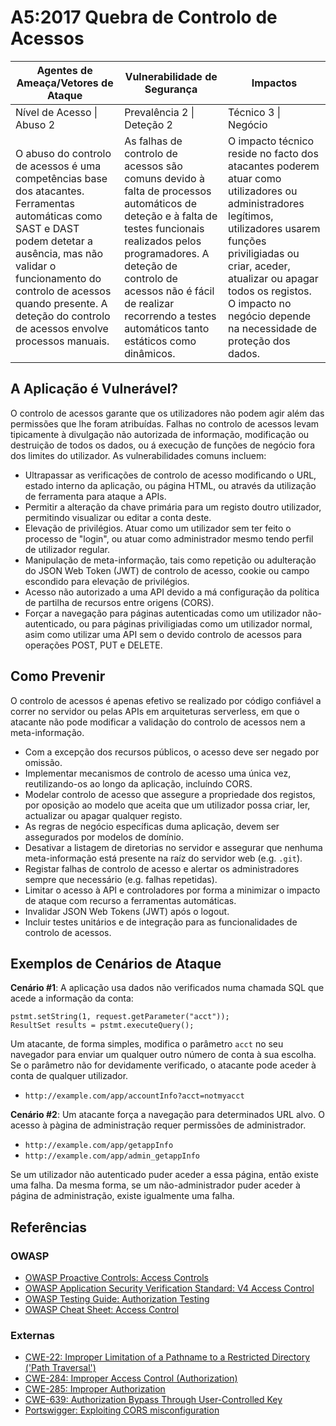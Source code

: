 # A5:2017 Quebra de Controlo de Acessos

| Agentes de Ameaça/Vetores de Ataque | Vulnerabilidade de Segurança | Impactos |
| -- | -- | -- |
| Nível de Acesso \| Abuso 2 | Prevalência 2 \| Deteção 2 | Técnico 3 \| Negócio |
| O abuso do controlo de acessos é uma competências base dos atacantes. Ferramentas automáticas como SAST e DAST podem detetar a ausência, mas não validar o funcionamento do controlo de acessos quando presente. A deteção do controlo de acessos envolve processos manuais. | As falhas de controlo de acessos são comuns devido à falta de processos automáticos de deteção e à falta de testes funcionais realizados pelos programadores. A deteção de controlo de acessos não é fácil de realizar recorrendo a testes automáticos tanto estáticos como dinâmicos. | O impacto técnico reside no facto dos atacantes poderem atuar como utilizadores ou administradores legítimos, utilizadores usarem funções priviligiadas ou criar, aceder, atualizar ou apagar todos os registos. O impacto no negócio depende na necessidade de proteção dos dados. |

## A Aplicação é Vulnerável?

O controlo de acessos garante que os utilizadores não podem agir além das
permissões que lhe foram atribuídas. Falhas no controlo de acessos levam
tipicamente à divulgação não autorizada de informação, modificação ou destruição
de todos os dados, ou á execução de funções de negócio fora dos limites do
utilizador. As vulnerabilidades comuns incluem:

* Ultrapassar as verificações de controlo de acesso modificando o URL, estado
  interno da aplicação, ou página HTML, ou através da utilização de ferramenta
  para ataque a APIs.
* Permitir a alteração da chave primária para um registo doutro utilizador,
  permitindo visualizar ou editar a conta deste.
* Elevação de privilégios. Atuar como um utilizador sem ter feito o processo de
  "login", ou atuar como administrador mesmo tendo perfil de utilizador regular.
* Manipulação de meta-informação, tais como repetição ou adulteração do JSON Web
  Token (JWT) de controlo de acesso, cookie ou campo escondido para elevação de
  privilégios.
* Acesso não autorizado a uma API devido a má configuração da política de
  partilha de recursos entre origens (CORS).
* Forçar a navegação para páginas autenticadas como um utilizador
  não-autenticado, ou para páginas priviligiadas como um utilizador normal, asim
  como utilizar uma API sem o devido controlo de acessos para operações POST,
  PUT e DELETE.

## Como Prevenir

O controlo de acessos é apenas efetivo se realizado por código confiável a
correr no servidor ou pelas APIs em arquiteturas serverless, em que o atacante
não pode modificar a validação do controlo de acessos nem a meta-informação.

* Com a excepção dos recursos públicos, o acesso deve ser negado por omissão.
* Implementar mecanismos de controlo de acesso uma única vez, reutilizando-os ao
  longo da aplicação, incluíndo CORS.
* Modelar controlo de acesso que assegure a propriedade dos registos, por
  oposição ao modelo que aceita que um utilizador possa criar, ler, actualizar
  ou apagar qualquer registo.
* As regras de negócio específicas duma aplicação, devem ser assegurados por
  modelos de domínio.
* Desativar a listagem de diretorias no servidor e assegurar que nenhuma
  meta-informação está presente na raíz do servidor web (e.g. `.git`).
* Registar falhas de controlo de acesso e alertar os administradores sempre que
  necessário (e.g. falhas repetidas).
* Limitar o acesso à API e controladores por forma a minimizar o impacto de
  ataque com recurso a ferramentas automáticas.
* Invalidar JSON Web Tokens (JWT) após o logout.
* Incluir testes unitários e de integração para as funcionalidades de controlo
  de acessos.

## Exemplos de Cenários de Ataque

**Cenário #1**: A aplicação usa dados não verificados numa chamada SQL que acede
a informação da conta:

```
pstmt.setString(1, request.getParameter("acct"));
ResultSet results = pstmt.executeQuery();
```

Um atacante, de forma simples, modifica o parâmetro `acct` no seu navegador para
enviar um qualquer outro número de conta à sua escolha. Se o parâmetro não for
devidamente verificado, o atacante pode aceder à conta de qualquer utilizador.

* `http://example.com/app/accountInfo?acct=notmyacct`

**Cenário #2**: Um atacante força a navegação para determinados URL alvo. O
acesso à pàgina de administração requer permissões de administrador.

* `http://example.com/app/getappInfo`
* `http://example.com/app/admin_getappInfo`

Se um utilizador não autenticado puder aceder a essa página, então existe uma
falha. Da mesma forma, se um não-administrador puder aceder à página de
administração, existe igualmente uma falha.

## Referências

### OWASP

* [OWASP Proactive Controls: Access Controls][1]
* [OWASP Application Security Verification Standard: V4 Access Control][2]
* [OWASP Testing Guide: Authorization Testing][3]
* [OWASP Cheat Sheet: Access Control][4]

### Externas

* [CWE-22: Improper Limitation of a Pathname to a Restricted Directory ('Path
  Traversal')][5]
* [CWE-284: Improper Access Control (Authorization)][6]
* [CWE-285: Improper Authorization][7]
* [CWE-639: Authorization Bypass Through User-Controlled Key][8]
* [Portswigger: Exploiting CORS misconfiguration][9]

[1]: https://www.owasp.org/index.php/OWASP_Proactive_Controls#6:_Implement_Access_Controls
[2]: https://www.owasp.org/index.php/Category:OWASP_Application_Security_Verification_Standard_Project#tab=Home
[3]: https://www.owasp.org/index.php/Testing_for_Authorization
[4]: https://www.owasp.org/index.php/Access_Control_Cheat_Sheet
[5]: https://cwe.mitre.org/data/definitions/22.html
[6]: https://cwe.mitre.org/data/definitions/284.html
[7]: https://cwe.mitre.org/data/definitions/285.html
[8]: https://cwe.mitre.org/data/definitions/639.html
[9]: http://blog.portswigger.net/2016/10/exploiting-cors-misconfigurations-for.html

